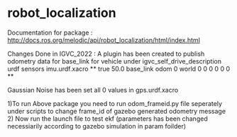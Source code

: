 robot_localization
==================
Documentation for package : http://docs.ros.org/melodic/api/robot_localization/html/index.html

Changes Done in IGVC_2022 :
A plugin has been created to publish odometry data for base_link for vehicle under igvc_self_drive_description urdf sensors imu.urdf.xacro
**    <gazebo>
      <plugin name="p3d_base_controllers" filename="libgazebo_ros_p3d.so">
        <alwaysOn>true</alwaysOn>
        <updateRate>50.0</updateRate>
        <bodyName>base_link</bodyName>
        <topicName>odom</topicName>
        <gaussianNoise>0</gaussianNoise>
        <frameName>world</frameName>
        <xyzOffsets>0 0 0</xyzOffsets>
        <rpyOffsets>0 0 0</rpyOffsets>
      </plugin>
    </gazebo>**
    
 Gaussian Noise has been set all 0 values in gps.urdf.xacro
 
1)To run Above package you need to run odom_frameid.py file seperately under scripts to change frame_id of gazebo generated odometry message
2) Now run the launch file to test ekf (parameters has been changed necessiarily according to gazebo simulation in param foilder)
